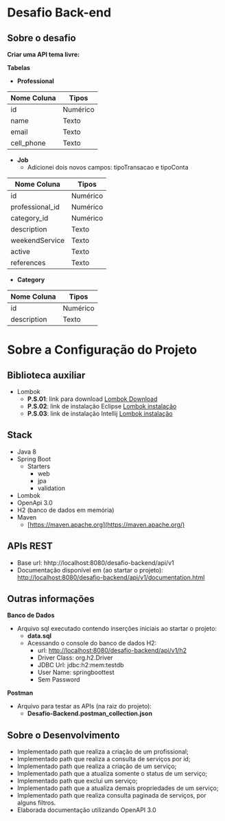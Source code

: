 
# Desafio Back-end

## Sobre o desafio

**Criar uma API tema livre:**

**Tabelas**
- **Professional**

| Nome Coluna | Tipos |
|--|--|
| id | Numérico |
| name | Texto |
| email | Texto |
| cell_phone | Texto |

- **Job**
	- Adicionei dois novos campos: tipoTransacao e tipoConta

| Nome Coluna | Tipos |
|--|--|
| id | Numérico |
| professional_id | Numérico |
| category_id | Numérico |
| description | Texto |
| weekendService | Texto | 
| active | Texto |
| references | Texto |

- **Category**

| Nome Coluna | Tipos |
|--|--|
| id | Numérico |
| description | Texto |
# Sobre a Configuração do Projeto

## Biblioteca auxiliar
- Lombok
	- **P.S.01**: link para download [Lombok Download](https://projectlombok.org/download)
	- **P.S.02**: link de instalação Eclipse [Lombok instalação](https://projectlombok.org/setup/eclipse)
	- **P.S.03**: link de instalação Intellij [Lombok instalação](https://projectlombok.org/setup/intellij)

## Stack

- Java 8
- Spring Boot
	- Starters
		- web
		- jpa
		- validation
- Lombok
- OpenApi 3.0
-   H2 (banco de dados em memória)
-   Maven
	- [https://maven.apache.org](https://maven.apache.org/)

## APIs REST
- Base url: hhtp://localhost:8080/desafio-backend/api/v1
- Documentação disponível em (ao startar o projeto): [http://localhost:8080/desafio-backend/api/v1/documentation.html](http://localhost:8080/desafio-backend/api/v1/documentation.html)

## Outras informações
**Banco de Dados**
- Arquivo sql executado contendo inserções iniciais ao startar o projeto: 
	- **data.sql**
	- Acessando o console do banco de dados H2:
		- url: [http://localhost:8080/desafio-backend/api/v1/h2](http://localhost:8080/desafio-backend/api/v1/h2)
		- Driver Class: org.h2.Driver
		- JDBC Url: jdbc:h2:mem:testdb
		- User Name: springboottest
		- Sem Password
		
**Postman**
- Arquivo para testar as APIs (na raiz do projeto):
	- **Desafio-Backend.postman_collection.json**

## Sobre o Desenvolvimento

- Implementado path que realiza a criação de um profissional;
- Implementado path que realiza a consulta de serviços por id;
- Implementado path que realiza a criação de um serviço;
- Implementado path que a atualiza somente o status de um serviço;
- Implementado path que exclui um serviço;
- Implementado path que a atualiza demais propriedades de um serviço;
- Implementado path que realiza consulta paginada de serviços, por alguns filtros.
- Elaborada documentação utilizando OpenAPI 3.0

